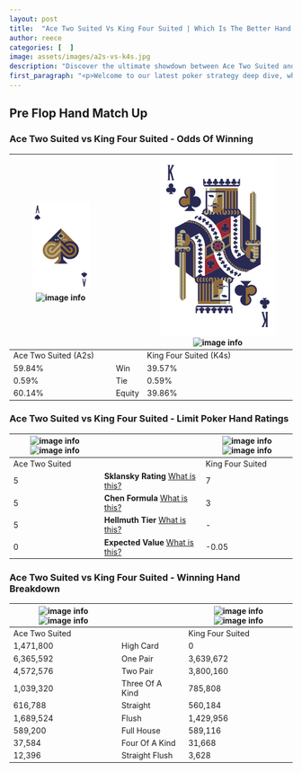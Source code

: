 ```yaml
---
layout: post
title:  "Ace Two Suited Vs King Four Suited | Which Is The Better Hand In Poker? A Complete Guide"
author: reece
categories: [  ]
image: assets/images/a2s-vs-k4s.jpg
description: "Discover the ultimate showdown between Ace Two Suited and King Four Suited in poker! Uncover the odds, strategies, and scenarios where one hand triumphs over the other. Get ready to up your poker game with this thrilling analysis."
first_paragraph: "<p>Welcome to our latest poker strategy deep dive, where we're pitting two distinct hands against each other in a high-stakes showdown: Ace Two Suited vs King Four Suited.</p><p>In the dynamic world of poker, every decision counts, and knowing which hand holds the upper hand is key to your success at the table.</p><p>In this article, we'll dissect these two hands, explore the scenarios where one dominates the other, and equip you with the knowledge to make strategic choices that can tip the odds in your favor.</p><p>Get ready to unravel the intriguing dynamics of these poker hands and elevate your game to new heights.</p>"
---
```




[comment]: # (sp0)

## Pre Flop Hand Match Up

<div class="table hand-ratings" markdown="1"> 



### Ace Two Suited vs King Four Suited - Odds Of Winning


    
| ![image info](assets/images/hand1/A.png) ![image info](assets/images/hand1/2s.png) |  | ![image info](assets/images/hand2/K.png) ![image info](assets/images/hand2/4s.png) |
| -------- | -------- | -------- |
| Ace Two Suited (A2s) |  | King Four Suited (K4s) |
| 59.84% | Win | 39.57% |
| 0.59% | Tie | 0.59% |
| 60.14% | Equity | 39.86% |




[comment]: # (sp1)



### Ace Two Suited vs King Four Suited - Limit Poker Hand Ratings


    
| ![image info](https://www.riverpairs.com/assets/images/hand1/A.png) ![image info](https://www.riverpairs.com/assets/images/hand1/2s.png) |  | ![image info](https://www.riverpairs.com/assets/images/hand2/K.png) ![image info](https://www.riverpairs.com/assets/images/hand2/4s.png) |
| -------- | -------- | -------- |
| Ace Two Suited |  | King Four Suited |
| 5 | **Sklansky Rating** [What is this?](/sklansky-rating-explained) | 7 |
| 5 | **Chen Formula** [What is this?](/chen-formula-explained) | 3 |
| 5 | **Hellmuth Tier** [What is this?](/Hellmuth-tier-explained) | - |
| 0 | **Expected Value** [What is this?](/expected-value-explained) | -0.05 |




[comment]: # (sp2)



### Ace Two Suited vs King Four Suited - Winning Hand Breakdown


    
| ![image info](https://www.riverpairs.com/assets/images/hand1/A.png) ![image info](https://www.riverpairs.com/assets/images/hand1/2s.png) |  | ![image info](https://www.riverpairs.com/assets/images/hand2/K.png) ![image info](https://www.riverpairs.com/assets/images/hand2/4s.png) |
| -------- | -------- | -------- |
| Ace Two Suited |  | King Four Suited |
| 1,471,800 | High Card | 0 |
| 6,365,592 | One Pair | 3,639,672 |
| 4,572,576 | Two Pair | 3,800,160 |
| 1,039,320 | Three Of A Kind | 785,808 |
| 616,788 | Straight | 560,184 |
| 1,689,524 | Flush | 1,429,956 |
| 589,200 | Full House | 589,116 |
| 37,584 | Four Of A Kind | 31,668 |
| 12,396 | Straight Flush | 3,628 |




[comment]: # (sp3)



</div>

[comment]: # (sp4)



[comment]: # (sp5)

